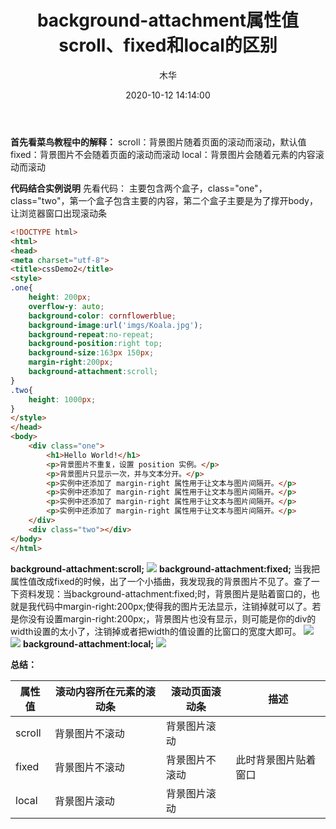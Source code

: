 ﻿---
title: background-attachment属性值scroll、fixed和local的区别
date: 2020-10-12 14:14:00
author: 木华
toc: false
mathjax: false
categories: CSS
tags:
  - scroll和local区别
  - fixed之后，背景图片消失
---

**首先看菜鸟教程中的解释：**
scroll：背景图片随着页面的滚动而滚动，默认值
fixed：背景图片不会随着页面的滚动而滚动
local：背景图片会随着元素的内容滚动而滚动

**代码结合实例说明**
先看代码：
主要包含两个盒子，class="one"，class="two"，第一个盒子包含主要的内容，第二个盒子主要是为了撑开body，让浏览器窗口出现滚动条
```html
<!DOCTYPE html>
<html>
<head>
<meta charset="utf-8"> 
<title>cssDemo2</title> 
<style>
.one{
	height: 200px;
	overflow-y: auto;
	background-color: cornflowerblue;
	background-image:url('imgs/Koala.jpg');
	background-repeat:no-repeat;
	background-position:right top;
	background-size:163px 150px;
	margin-right:200px;
	background-attachment:scroll;
}
.two{
	height: 1000px;
}
</style>
</head>
<body>
	<div class="one">
		<h1>Hello World!</h1>
		<p>背景图片不重复，设置 position 实例。</p>
		<p>背景图片只显示一次，并与文本分开。</p>
		<p>实例中还添加了 margin-right 属性用于让文本与图片间隔开。</p>
		<p>实例中还添加了 margin-right 属性用于让文本与图片间隔开。</p>
		<p>实例中还添加了 margin-right 属性用于让文本与图片间隔开。</p>
		<p>实例中还添加了 margin-right 属性用于让文本与图片间隔开。</p>
	</div>
	<div class="two"></div>
</body>
</html>
```
**background-attachment:scroll;**
![](/images/2020101211.png?x-oss-process=image/watermark,type_ZmFuZ3poZW5naGVpdGk,shadow_10,text_aHR0cHM6Ly9ibG9nLmNzZG4ubmV0L2NhdGFzY2Rk,size_16,color_FFFFFF,t_70#pic_center)
**background-attachment:fixed;**
当我把属性值改成fixed的时候，出了一个小插曲，我发现我的背景图片不见了。查了一下资料发现：当background-attachment:fixed;时，背景图片是贴着窗口的，也就是我代码中margin-right:200px;使得我的图片无法显示，注销掉就可以了。若是你没有设置margin-right:200px;，背景图片也没有显示，则可能是你的div的width设置的太小了，注销掉或者把width的值设置的比窗口的宽度大即可。
![](/images/2020101212.png?x-oss-process=image/watermark,type_ZmFuZ3poZW5naGVpdGk,shadow_10,text_aHR0cHM6Ly9ibG9nLmNzZG4ubmV0L2NhdGFzY2Rk,size_16,color_FFFFFF,t_70#pic_center)
![](/images/2020101213.png?x-oss-process=image/watermark,type_ZmFuZ3poZW5naGVpdGk,shadow_10,text_aHR0cHM6Ly9ibG9nLmNzZG4ubmV0L2NhdGFzY2Rk,size_16,color_FFFFFF,t_70#pic_center)
**background-attachment:local;**
![](/images/2020101214.png?x-oss-process=image/watermark,type_ZmFuZ3poZW5naGVpdGk,shadow_10,text_aHR0cHM6Ly9ibG9nLmNzZG4ubmV0L2NhdGFzY2Rk,size_16,color_FFFFFF,t_70#pic_center)

**总结：**

| 属性值 | 滚动内容所在元素的滚动条 | 滚动页面滚动条 | 描述 |
| ---   |       ---            | ---          | --- |
| scroll |   背景图片不滚动      |  背景图片滚动  |      |
| fixed  |   背景图片不滚动      |  背景图片不滚动 | 此时背景图片贴着窗口 |
| local  |   背景图片滚动       |   背景图片滚动  |
